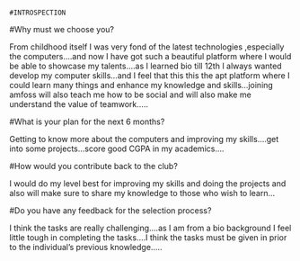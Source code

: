                                                                        #INTROSPECTION 
#Why must we choose you?

From childhood itself I was very fond of the latest technologies ,especially the computers….and now I have got such a beautiful platform where I would be able to showcase my talents….as I learned bio till 12th I always wanted develop my computer skills…and I feel that this this the apt platform where I could learn many things and enhance my knowledge and skills…joining amfoss will also teach me how to be social and will also make me understand the value of teamwork…..

#What is your plan for the next 6 months?

Getting to know more about the computers and improving my skills….get into some projects…score good CGPA in my academics….

#How would you contribute back to the club?

I would do my level best for improving my skills and doing the projects and also will make sure to share my knowledge to those who wish to learn…

#Do you have any feedback for the selection process?

I think the tasks are really challenging….as I am from a bio background I feel little tough in completing the tasks….I think the tasks must be given in prior to the individual’s previous knowledge…..

